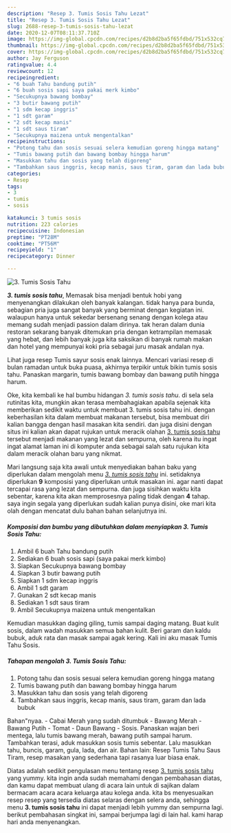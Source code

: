 ```yaml
---
description: "Resep 3. Tumis Sosis Tahu Lezat"
title: "Resep 3. Tumis Sosis Tahu Lezat"
slug: 2688-resep-3-tumis-sosis-tahu-lezat
date: 2020-12-07T08:11:37.710Z
image: https://img-global.cpcdn.com/recipes/d2b8d2ba5f65fdbd/751x532cq70/3-tumis-sosis-tahu-foto-resep-utama.jpg
thumbnail: https://img-global.cpcdn.com/recipes/d2b8d2ba5f65fdbd/751x532cq70/3-tumis-sosis-tahu-foto-resep-utama.jpg
cover: https://img-global.cpcdn.com/recipes/d2b8d2ba5f65fdbd/751x532cq70/3-tumis-sosis-tahu-foto-resep-utama.jpg
author: Jay Ferguson
ratingvalue: 4.4
reviewcount: 12
recipeingredient:
- "6 buah Tahu bandung putih"
- "6 buah sosis sapi saya pakai merk kimbo"
- "Secukupnya bawang bombay"
- "3 butir bawang putih"
- "1 sdm kecap inggris"
- "1 sdt garam"
- "2 sdt kecap manis"
- "1 sdt saus tiram"
- "Secukupnya maizena untuk mengentalkan"
recipeinstructions:
- "Potong tahu dan sosis sesuai selera kemudian goreng hingga matang"
- "Tumis bawang putih dan bawang bombay hingga harum"
- "Masukkan tahu dan sosis yang telah digoreng"
- "Tambahkan saus inggris, kecap manis, saus tiram, garam dan lada bubuk"
categories:
- Resep
tags:
- 3
- tumis
- sosis

katakunci: 3 tumis sosis 
nutrition: 223 calories
recipecuisine: Indonesian
preptime: "PT28M"
cooktime: "PT56M"
recipeyield: "1"
recipecategory: Dinner

---
```



![3. Tumis Sosis Tahu](https://img-global.cpcdn.com/recipes/d2b8d2ba5f65fdbd/751x532cq70/3-tumis-sosis-tahu-foto-resep-utama.jpg)

<b><i>3. tumis sosis tahu</i></b>, Memasak bisa menjadi bentuk hobi yang menyenangkan dilakukan oleh banyak kalangan. tidak hanya para bunda, sebagian pria juga sangat banyak yang berminat dengan kegiatan ini. walaupun hanya untuk sekedar bersenang senang dengan kolega atau memang sudah menjadi passion dalam dirinya. tak heran dalam dunia restoran sekarang banyak ditemukan pria dengan ketrampilan memasak yang hebat, dan lebih banyak juga kita saksikan di banyak rumah makan dan hotel yang mempunyai koki pria sebagai juru masak andalan nya.

Lihat juga resep Tumis sayur sosis enak lainnya. Mencari variasi resep di bulan ramadan untuk buka puasa, akhirnya terpikir untuk bikin tumis sosis tahu. Panaskan margarin, tumis bawang bombay dan bawang putih hingga harum.

Oke, kita kembali ke hal bumbu hidangan <i>3. tumis sosis tahu</i>. di sela sela rutinitas kita, mungkin akan terasa membahagiakan apabila sejenak kita memberikan sedikit waktu untuk membuat 3. tumis sosis tahu ini. dengan keberhasilan kita dalam membuat makanan tersebut, bisa membuat diri kalian bangga dengan hasil masakan kita sendiri. dan juga disini dengan situs ini kalian akan dapat rujukan untuk meracik olahan <u>3. tumis sosis tahu</u> tersebut menjadi makanan yang lezat dan sempurna, oleh karena itu ingat ingat alamat laman ini di komputer anda sebagai salah satu rujukan kita dalam meracik olahan baru yang nikmat.


Mari langsung saja kita awali untuk menyediakan bahan baku yang diperlukan dalam mengolah menu <u><i>3. tumis sosis tahu</i></u> ini. setidaknya diperlukan <b>9</b> komposisi yang diperlukan untuk masakan ini. agar nanti dapat tercapai rasa yang lezat dan sempurna. dan juga sisihkan waktu kita sebentar, karena kita akan memprosesnya paling tidak dengan <b>4</b> tahap. saya ingin segala yang diperlukan sudah kalian punya disini, oke mari kita olah dengan mencatat dulu bahan bahan selanjutnya ini.

<!--inarticleads1-->

##### Komposisi dan bumbu yang dibutuhkan dalam menyiapkan 3. Tumis Sosis Tahu:

1. Ambil 6 buah Tahu bandung putih
1. Sediakan 6 buah sosis sapi (saya pakai merk kimbo)
1. Siapkan Secukupnya bawang bombay
1. Siapkan 3 butir bawang putih
1. Siapkan 1 sdm kecap inggris
1. Ambil 1 sdt garam
1. Gunakan 2 sdt kecap manis
1. Sediakan 1 sdt saus tiram
1. Ambil Secukupnya maizena untuk mengentalkan


Kemudian masukkan daging giling, tumis sampai daging matang. Buat kulit sosis, dalam wadah masukkan semua bahan kulit. Beri garam dan kaldu bubuk, aduk rata dan masak sampai agak kering. Kali ini aku masak Tumis Tahu Sosis. 

<!--inarticleads2-->

##### Tahapan mengolah 3. Tumis Sosis Tahu:

1. Potong tahu dan sosis sesuai selera kemudian goreng hingga matang
1. Tumis bawang putih dan bawang bombay hingga harum
1. Masukkan tahu dan sosis yang telah digoreng
1. Tambahkan saus inggris, kecap manis, saus tiram, garam dan lada bubuk


Bahan&#34;nyaa. - Cabai Merah yang sudah ditumbuk - Bawang Merah - Bawang Putih - Tomat - Daun Bawang - Sosis. Panaskan wajan beri mentega, lalu tumis bawang merah, bawang putih sampai harum. Tambahkan terasi, aduk masukkan sosis tumis sebentar. Lalu masukkan tahu, buncis, garam, gula, lada, dan air. Bahan lain: Resep Tumis Tahu Saus Tiram, resep masakan yang sederhana tapi rasanya luar biasa enak. 

Diatas adalah sedikit pengulasan menu tentang resep <u>3. tumis sosis tahu</u> yang yummy. kita ingin anda sudah memahami dengan pembahasan diatas, dan kamu dapat membuat ulang di acara lain untuk di sajikan dalam bermacam acara acara keluarga atau kolega anda. kita bs menyesuaikan resep resep yang tersedia diatas selaras dengan selera anda, sehingga menu <b>3. tumis sosis tahu</b> ini dapat menjadi lebih yummy dan sempurna lagi. berikut pembahasan singkat ini, sampai berjumpa lagi di lain hal. kami harap hari anda menyenangkan.
